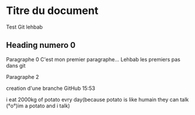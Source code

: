 # Titre du document
Test Git lehbab

## Heading numero 0

Paragraphe 0
C'est mon premier paragraphe... Lehbab
les premiers pas dans git

Paragraphe 2

creation d'une branche GitHub 15:53

i eat 2000kg of potato evry day(because potato is like humain they can talk (°o°)im a potato and i talk)
